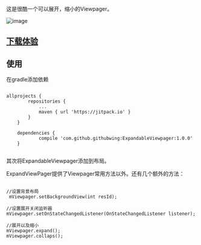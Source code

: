 这是很酷一个可以展开，缩小的Viewpager。


![image](https://github.com/githubwing/ExpandableViewpager/raw/master/img.gif)




## [下载体验](https://github.com/githubwing/ExpandableViewpager/raw/master/app-debug.apk)


## 使用

在gradle添加依赖

```

allprojects {
		repositories {
			...
			maven { url 'https://jitpack.io' }
		}
	}
	
	dependencies {
	        compile 'com.github.githubwing:ExpandableViewpager:1.0.0'
	}


```

其次将ExpandableViewpager添加到布局。

ExpandViewPager提供了Viewpager常用方法以外。还有几个额外的方法：


```

//设置背景布局
 mViewpager.setBackgroundView(int resId);

//设置展开关闭监听器
mViewpager.setOnStateChangedListener(OnStateChangedListener listener);

//展开以及缩小
mViewpager.expand();
mViewpager.collaps();


```
